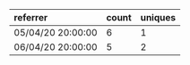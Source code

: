 | referrer          | count | uniques |
| :---------------- | :---- | :------ |
| 05/04/20 20:00:00 | 6     | 1       |
| 06/04/20 20:00:00 | 5     | 2       |